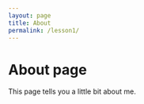 ```yaml
---
layout: page
title: About
permalink: /lesson1/
---
```

# About page

This page tells you a little bit about me.